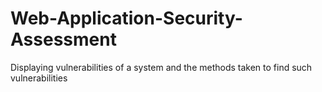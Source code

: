 # Web-Application-Security-Assessment
Displaying vulnerabilities of a system and the methods taken to find such vulnerabilities
